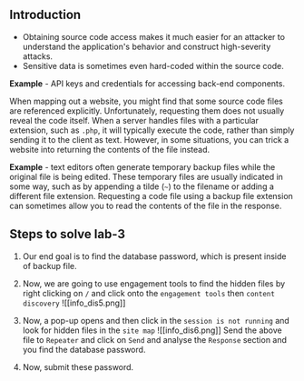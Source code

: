 ## Introduction
- Obtaining source code access makes it much easier for an attacker to understand the application's behavior and construct high-severity attacks.
- Sensitive data is sometimes even hard-coded within the source code.

**Example** - API keys and credentials for accessing back-end components.

When mapping out a website, you might find that some source code files are referenced explicitly. Unfortunately, requesting them does not usually reveal the code itself. When a server handles files with a particular extension, such as `.php`, it will typically execute the code, rather than simply sending it to the client as text. However, in some situations, you can trick a website into returning the contents of the file instead.

**Example** - 
text editors often generate temporary backup files while the original file is being edited. These temporary files are usually indicated in some way, such as by appending a tilde (`~`) to the filename or adding a different file extension. Requesting a code file using a backup file extension can sometimes allow you to read the contents of the file in the response.

## Steps to solve lab-3
1. Our end goal is to find the database password, which is present inside of backup file.
2. Now, we are going to use engagement tools to find the hidden files by right clicking on `/` and click onto the `engagement tools` then `content discovery` 
![[info_dis5.png]]

3. Now, a pop-up opens and then click in the `session is not running` and look for hidden files in the `site map` 
![[info_dis6.png]]
Send the above file to `Repeater` and click on `Send` and analyse the `Response` section and you find the database password. 

4. Now, submit these password.


